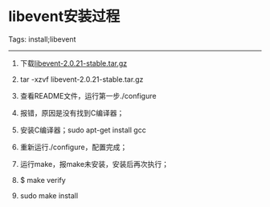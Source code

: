 # libevent安装过程
Tags: install;libevent

------

1. 下载[libevent-2.0.21-stable.tar.gz](https://github.com/downloads/libevent/libevent/libevent-2.0.21-stable.tar.gz)

1. tar -xzvf libevent-2.0.21-stable.tar.gz

1. 查看README文件，运行第一步./configure

1. 报错，原因是没有找到C编译器； 
1. 安装C编译器；sudo apt-get install gcc


1. 重新运行./configure，配置完成；

1. 运行make，报make未安装，安装后再次执行；

1. $ make verify

1. sudo make install